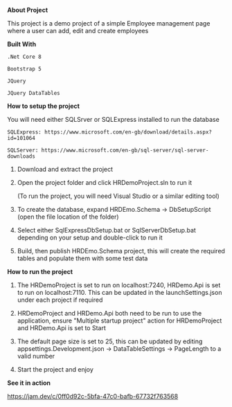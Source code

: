 ****About Project****

  This project is a demo project of a simple Employee management page where a user can add, edit and create employees

****Built With****

    .Net Core 8

    Bootstrap 5

    JQuery

    JQuery DataTables

****How to setup the project****

  You will need either SQLSrver or SQLExpress installed to run the database

    SQLExpress: https://www.microsoft.com/en-gb/download/details.aspx?id=101064

    SQLServer: https://www.microsoft.com/en-gb/sql-server/sql-server-downloads
  
  1. Download and extract the project

  2. Open the project folder and click HRDemoProject.sln to run it
     
     (To run the project, you will need Visual Studio or a similar editing tool)

  3. To create the database, expand HRDEmo.Schema -> DbSetupScript (open the file location of the folder)
     
  5. Select either SqlExpressDbSetup.bat or SqlServerDbSetup.bat depending on your setup and double-click to run it

  6. Build, then publish HRDEmo.Schema project, this will create the required tables and populate them with some test data
     
****How to run the project****

  1. The HRDemoProject is set to run on localhost:7240, HRDemo.Api is set to run on localhost:7110. This can be updated in the launchSettings.json under each project if required
  
  2. HRDemoProject and HRDemo.Api both need to be run to use the application, ensure "Multiple startup project" action for HRDemoProject and HRDemo.Api is set to Start

  3. The default page size is set to 25, this can be updated by editing appsettings.Development.json -> DataTableSettings -> PageLength to a valid number
     
  4. Start the project and enjoy
     
****See it in action****

https://jam.dev/c/0ff0d92c-5bfa-47c0-bafb-67732f763568

